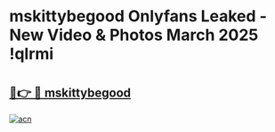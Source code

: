# mskittybegood Onlyfans Leaked - New Video & Photos March 2025 !qlrmi

# <h2><a href="https://s99euu.iuczelnia.edu.pl?title=mskittybegood&ref=qlrmi">🔗👉 🔴 mskittybegood</a></h2>

[![acn](https://github.com/user-attachments/assets/0f9c940e-d8b0-45ae-aac7-cd30a18b3e1c)](https://s99euu.iuczelnia.edu.pl?title=mskittybegood&ref=qlrmi)

